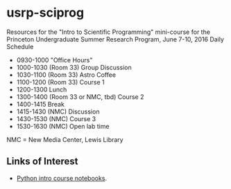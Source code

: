 # usrp-sciprog
Resources for the "Intro to Scientific Programming" mini-course for the Princeton Undergraduate Summer Research Program, June 7-10, 2016 
Daily Schedule

* 0930-1000 "Office Hours"
* 1000-1030 (Room 33) Group Discussion
* 1030-1100 (Room 33) Astro Coffee
* 1100-1200 (Room 33) Course 1
* 1200-1300 Lunch
* 1300-1400 (Room 33 or NMC, tbd) Course 2
* 1400-1415 Break
* 1415-1430 (NMC) Discussion
* 1430-1530 (NMC) Course 3
* 1530-1630 (NMC) Open lab time

NMC = New Media Center, Lewis Library

Links of Interest
------------------

* [Python intro course notebooks](https://github.com/jakevdp/2014_fall_ASTR599/tree/master/notebooks).
